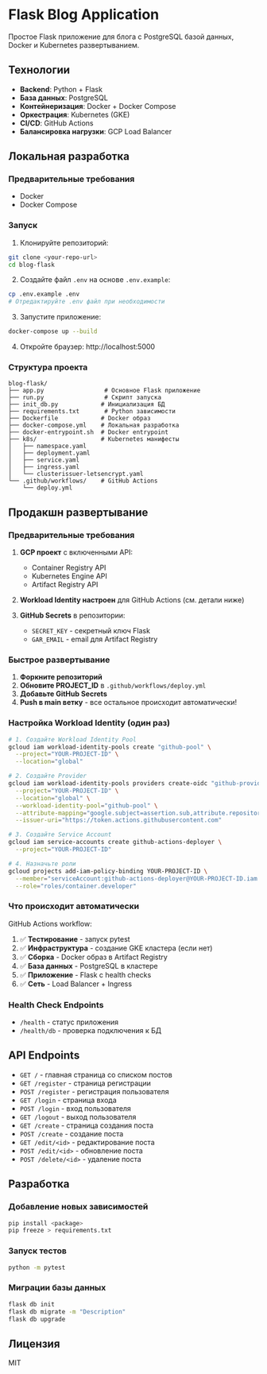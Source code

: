 # Flask Blog Application

Простое Flask приложение для блога с PostgreSQL базой данных, Docker и Kubernetes развертыванием.

## Технологии

- **Backend**: Python + Flask
- **База данных**: PostgreSQL
- **Контейнеризация**: Docker + Docker Compose
- **Оркестрация**: Kubernetes (GKE)
- **CI/CD**: GitHub Actions
- **Балансировка нагрузки**: GCP Load Balancer

## Локальная разработка

### Предварительные требования

- Docker
- Docker Compose

### Запуск

1. Клонируйте репозиторий:
```bash
git clone <your-repo-url>
cd blog-flask
```

2. Создайте файл `.env` на основе `.env.example`:
```bash
cp .env.example .env
# Отредактируйте .env файл при необходимости
```

3. Запустите приложение:
```bash
docker-compose up --build
```

4. Откройте браузер: http://localhost:5000

### Структура проекта

```
blog-flask/
├── app.py                 # Основное Flask приложение
├── run.py                 # Скрипт запуска
├── init_db.py            # Инициализация БД
├── requirements.txt       # Python зависимости
├── Dockerfile            # Docker образ
├── docker-compose.yml    # Локальная разработка
├── docker-entrypoint.sh  # Docker entrypoint
├── k8s/                  # Kubernetes манифесты
│   ├── namespace.yaml
│   ├── deployment.yaml
│   ├── service.yaml
│   ├── ingress.yaml
│   └── clusterissuer-letsencrypt.yaml
└── .github/workflows/    # GitHub Actions
    └── deploy.yml
```

## Продакшн развертывание

### Предварительные требования

1. **GCP проект** с включенными API:
   - Container Registry API
   - Kubernetes Engine API 
   - Artifact Registry API

2. **Workload Identity настроен** для GitHub Actions (см. детали ниже)

3. **GitHub Secrets** в репозитории:
   - `SECRET_KEY` - секретный ключ Flask
   - `GAR_EMAIL` - email для Artifact Registry

### Быстрое развертывание

1. **Форкните репозиторий**
2. **Обновите PROJECT_ID** в `.github/workflows/deploy.yml`
3. **Добавьте GitHub Secrets**
4. **Push в main ветку** - все остальное происходит автоматически!

### Настройка Workload Identity (один раз)

```bash
# 1. Создайте Workload Identity Pool
gcloud iam workload-identity-pools create "github-pool" \
  --project="YOUR-PROJECT-ID" \
  --location="global"

# 2. Создайте Provider  
gcloud iam workload-identity-pools providers create-oidc "github-provider" \
  --project="YOUR-PROJECT-ID" \
  --location="global" \
  --workload-identity-pool="github-pool" \
  --attribute-mapping="google.subject=assertion.sub,attribute.repository=assertion.repository" \
  --issuer-uri="https://token.actions.githubusercontent.com"

# 3. Создайте Service Account
gcloud iam service-accounts create github-actions-deployer \
  --project="YOUR-PROJECT-ID"

# 4. Назначьте роли
gcloud projects add-iam-policy-binding YOUR-PROJECT-ID \
  --member="serviceAccount:github-actions-deployer@YOUR-PROJECT-ID.iam.gserviceaccount.com" \
  --role="roles/container.developer"
```

### Что происходит автоматически

GitHub Actions workflow:

1. ✅ **Тестирование** - запуск pytest
2. ✅ **Инфраструктура** - создание GKE кластера (если нет)
3. ✅ **Сборка** - Docker образ в Artifact Registry
4. ✅ **База данных** - PostgreSQL в кластере
5. ✅ **Приложение** - Flask с health checks
6. ✅ **Сеть** - Load Balancer + Ingress

### Health Check Endpoints

- `/health` - статус приложения
- `/health/db` - проверка подключения к БД

## API Endpoints

- `GET /` - главная страница со списком постов
- `GET /register` - страница регистрации
- `POST /register` - регистрация пользователя
- `GET /login` - страница входа
- `POST /login` - вход пользователя
- `GET /logout` - выход пользователя
- `GET /create` - страница создания поста
- `POST /create` - создание поста
- `GET /edit/<id>` - редактирование поста
- `POST /edit/<id>` - обновление поста
- `POST /delete/<id>` - удаление поста

## Разработка

### Добавление новых зависимостей

```bash
pip install <package>
pip freeze > requirements.txt
```

### Запуск тестов

```bash
python -m pytest
```

### Миграции базы данных

```bash
flask db init
flask db migrate -m "Description"
flask db upgrade
```

## Лицензия

MIT
